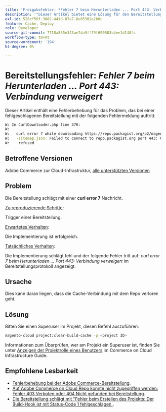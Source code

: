 ```yaml
---
title: 'Freigabefehler: *Fehler 7 beim Herunterladen ... Port 443: Verbindung verweigert*'
description: '"Dieser Artikel bietet eine Lösung für den Bereitstellungsfehler: *"Fehler 7 beim Herunterladen ... Port 443: Verbindung verweigert"*."'
exl-id: 520cf50f-3682-441d-87a7-8e05301a2b0c
feature: Cache, Deploy
role: Developer
source-git-commit: 7718a835e343ae7da9ff79f690503b4ee1d140fc
workflow-type: tm+mt
source-wordcount: '194'
ht-degree: 0%

---
```


# Bereitstellungsfehler: *Fehler 7 beim Herunterladen ... Port 443: Verbindung verweigert*

Dieser Artikel enthält eine Fehlerbehebung für das Problem, das bei einer fehlgeschlagenen Bereitstellung mit der folgenden Fehlermeldung auftritt:

```bash
W: In CurlDownloader.php line 370:
W:
W:   curl error 7 while downloading https://repo.packagist.org/p2/magento/module
W:   -sitemap.json: Failed to connect to repo.packagist.org port 443: Connection
W:    refused
```

## Betroffene Versionen

Adobe Commerce zur Cloud-Infrastruktur, [alle unterstützten Versionen](https://www.adobe.com/content/dam/cc/en/legal/terms/enterprise/pdfs/Adobe-Commerce-Software-Lifecycle-Policy.pdf)

## Problem

Die Bereitstellung schlägt mit einer **curl error 7** Nachricht.

<u>Zu reproduzierende Schritte</u>:

Trigger einer Bereitstellung.

<u>Erwartetes Verhalten</u>:

Die Implementierung ist erfolgreich.

<u>Tatsächliches Verhalten</u>:

Die Implementierung schlägt fehl und der folgende Fehler tritt auf: *curl error 7 beim Herunterladen ... Port 443: Verbindung verweigert* im Bereitstellungsprotokoll angezeigt.

## Ursache

Dies kann daran liegen, dass die Cache-Verbindung mit dem Repo verloren geht.

## Lösung

Bitten Sie einen Superuser im Projekt, diesen Befehl auszuführen:

```bash
magento-cloud project:clear-build-cache -p <project ID>
```

Informationen zum Überprüfen, wer am Projekt ein Superuser ist, finden Sie unter [Anzeigen der Projektrolle eines Benutzers](/docs/commerce-cloud-service/user-guide/project/user-access.html?lang=en#view-a-user’s-project-role) im Commerce on Cloud Infrastructure Guide.

## Empfohlene Lesbarkeit

* [Fehlerbehebung bei der Adobe Commerce-Bereitstellung](/docs/commerce-knowledge-base/kb/troubleshooting/deployment/magento-deployment-troubleshooter.html).
* [Auf Adobe Commerce on Cloud Repo konnte nicht zugegriffen werden: Fehler 403 Verboten oder 404 Nicht gefunden bei Bereitstellung](/docs/commerce-knowledge-base/kb/troubleshooting/deployment/magento-commerce-cloud-repo-could-not-be-accessed-403-forbidden-or-404-not-found-error-when-deploying.html).
* [Die Bereitstellung schlägt mit &quot;Fehler beim Erstellen des Projekts: Der Build-Hook ist mit Status-Code 1 fehlgeschlagen.](/docs/commerce-knowledge-base/kb/troubleshooting/deployment/deployment-fails-with-error-building-project-the-build-hook-failed-with-status-code-1.html).
